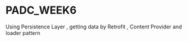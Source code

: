 # PADC_WEEK6
Using Persistence Layer , getting data by Retrofit , Content Provider and loader pattern
